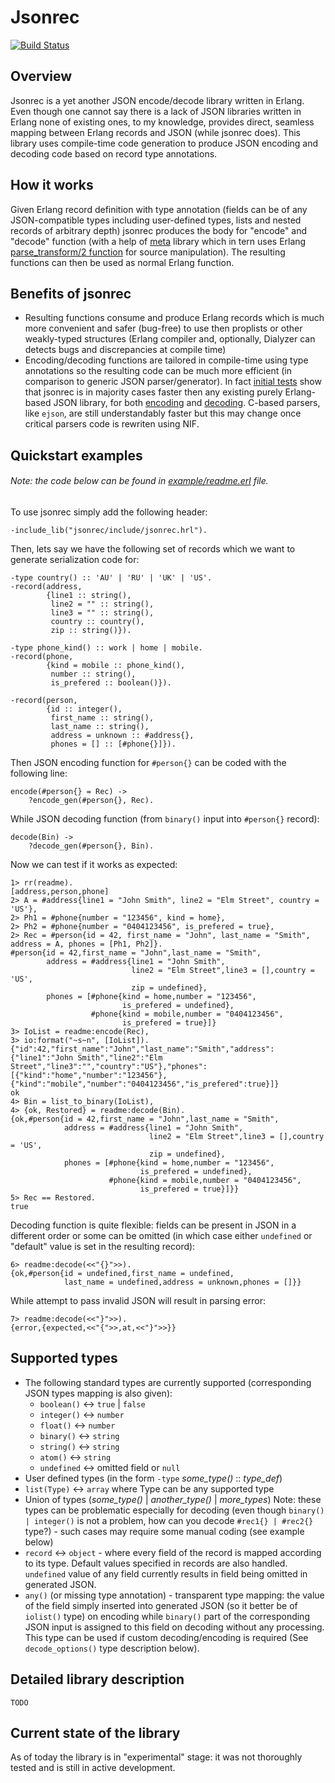 ﻿Jsonrec
=======
[![Build Status](https://travis-ci.org/EduardSergeev/jsonrec.png?branch=dev)](https://travis-ci.org/EduardSergeev/jsonrec)

Overview
--------
Jsonrec is a yet another JSON encode/decode library written in Erlang. Even though one cannot say there is a lack of JSON libraries written in Erlang none of existing ones, to my knowledge, provides direct, seamless mapping between Erlang records and JSON (while jsonrec does).
This library uses compile-time code generation to produce JSON encoding and decoding code based on record type annotations.

How it works
----------------
Given Erlang record definition with type annotation (fields can be of any JSON-compatible types including user-defined types, lists and nested records of arbitrary depth) jsonrec produces the body for "encode" and "decode" function (with a help of [meta](https://github.com/EduardSergeev/meta) library which in tern uses Erlang [parse_transform/2 function](http://www.erlang.org/doc/man/erl_id_trans.html) for source manipulation). The resulting functions can then be used as normal Erlang function.

Benefits of jsonrec
-------------------
* Resulting functions consume and produce Erlang records which is much more convenient and safer (bug-free) to use then proplists or other weakly-typed structures (Erlang compiler and, optionally, Dialyzer can detects bugs and discrepancies at compile time)
* Encoding/decoding functions are tailored in compile-time using type annotations so the resulting code can be much more efficient (in comparison to generic JSON parser/generator).
In fact [initial tests](https://github.com/EduardSergeev/erlbench/tree/latest) show that jsonrec is in majority cases faster then any existing purely Erlang-based JSON library,
for both [encoding](https://raw.github.com/EduardSergeev/erlbench/latest/results/JSON/encode.png) and [decoding](https://raw.github.com/EduardSergeev/erlbench/latest/results/JSON/decode.png).
C-based parsers, like `ejson`, are still understandably faster but this may change once critical parsers code is rewriten using NIF.

Quickstart examples
-------------------
###### Note: the code below can be found in [example/readme.erl](https://github.com/EduardSergeev/jsonrec/blob/dev/example/readme.erl) file.
To use jsonrec simply add the following header:
 
    -include_lib("jsonrec/include/jsonrec.hrl").

Then, lets say we have the following set of records which we want to generate serialization code for:

    -type country() :: 'AU' | 'RU' | 'UK' | 'US'.
    -record(address,
            {line1 :: string(),
             line2 = "" :: string(),
             line3 = "" :: string(),
             country :: country(),
             zip :: string()}).
    
    -type phone_kind() :: work | home | mobile.
    -record(phone,
            {kind = mobile :: phone_kind(),
             number :: string(),
             is_prefered :: boolean()}).
    
    -record(person,
            {id :: integer(),
             first_name :: string(),
             last_name :: string(),
             address = unknown :: #address{},
             phones = [] :: [#phone{}]}).

Then JSON encoding function for `#person{}` can be coded with the following line:

    encode(#person{} = Rec) ->
        ?encode_gen(#person{}, Rec).

While JSON decoding function (from `binary()` input into `#person{}` record):

    decode(Bin) ->
        ?decode_gen(#person{}, Bin).

Now we can test if it works as expected:

    1> rr(readme).
    [address,person,phone]
    2> A = #address{line1 = "John Smith", line2 = "Elm Street", country = 'US'},                          
    2> Ph1 = #phone{number = "123456", kind = home},                                                      
    2> Ph2 = #phone{number = "0404123456", is_prefered = true},                                           
    2> Rec = #person{id = 42, first_name = "John", last_name = "Smith", address = A, phones = [Ph1, Ph2]}.
    #person{id = 42,first_name = "John",last_name = "Smith",
            address = #address{line1 = "John Smith",
                               line2 = "Elm Street",line3 = [],country = 'US',
                               zip = undefined},
            phones = [#phone{kind = home,number = "123456",
                             is_prefered = undefined},
                      #phone{kind = mobile,number = "0404123456",
                             is_prefered = true}]}
    3> IoList = readme:encode(Rec),                                                                       
    3> io:format("~s~n", [IoList]).                                                                       
    {"id":42,"first_name":"John","last_name":"Smith","address":{"line1":"John Smith","line2":"Elm Street","line3":"","country":"US"},"phones":[{"kind":"home","number":"123456"},{"kind":"mobile","number":"0404123456","is_prefered":true}]}
    ok
    4> Bin = list_to_binary(IoList),                                                                      
    4> {ok, Restored} = readme:decode(Bin).
    {ok,#person{id = 42,first_name = "John",last_name = "Smith",
                address = #address{line1 = "John Smith",
                                   line2 = "Elm Street",line3 = [],country = 'US',
                                   zip = undefined},
                phones = [#phone{kind = home,number = "123456",
                                 is_prefered = undefined},
                          #phone{kind = mobile,number = "0404123456",
                                 is_prefered = true}]}}
    5> Rec == Restored.                    
    true 

Decoding function is quite flexible: fields can be present in JSON in a different order or some can be omitted (in which case either `undefined` or "default" value is set in the resulting record):

    6> readme:decode(<<"{}">>).                                                                           
    {ok,#person{id = undefined,first_name = undefined,
                last_name = undefined,address = unknown,phones = []}}

While attempt to pass invalid JSON will result in parsing error:

    7> readme:decode(<<"}">>). 
    {error,{expected,<<"{">>,at,<<"}">>}}

Supported types
---------------
* The following standard types are currently supported (corresponding JSON types mapping is also given):
  * `boolean()` <-> `true` | `false`
  * `integer()` <-> `number`
  * `float()`   <-> `number`
  * `binary()`  <-> `string`
  * `string()`  <-> `string`
  * `atom()`    <-> `string`
  * `undefined` <-> omitted field or `null`
* User defined types (in the form `-type` *some_type()* :: *type_def*)
* `list(Type)` <-> `array` where Type can be any supported type
* Union of types (*some_type()* | *another_type()* | *more_types*) Note: these types can be problematic especially for decoding (even though `binary() | integer()` is not a problem, how can you decode `#rec1{} | #rec2{}` type?) - such cases may require some manual coding (see example below)
* `record` <-> `object` - where every field of the record is mapped according to its type. Default values specified in records are also handled. `undefined` value of any field currently results in field being omitted in generated JSON.
* `any()` (or missing type annotation) - transparent type mapping: the value of the field simply inserted into generated JSON (so it better be of `iolist()` type) on encoding while `binary()` part of the corresponding JSON input is assigned to this field on decoding without any processing. This type can be used if custom decoding/encoding is required (See `decode_options()` type description below).

Detailed library description
----------------------------
`TODO`

Current state of the library
----------------------------
As of today the library is in "experimental" stage: it was not thoroughly tested and is still in active development.
